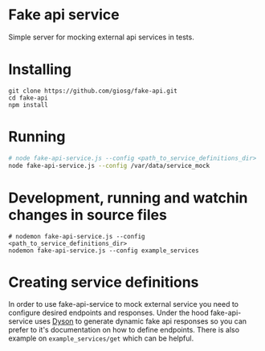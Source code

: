 # Fake api service

Simple server for mocking external api services in tests.

# Installing
```
git clone https://github.com/giosg/fake-api.git
cd fake-api
npm install
```

# Running
```bash
# node fake-api-service.js --config <path_to_service_definitions_dir>
node fake-api-service.js --config /var/data/service_mock
```

# Development, running and watchin changes in source files
```
# nodemon fake-api-service.js --config <path_to_service_definitions_dir>
nodemon fake-api-service.js --config example_services
```

# Creating service definitions
In order to use fake-api-service to mock external service you need to configure desired endpoints and responses.
Under the hood fake-api-service uses [Dyson](https://github.com/webpro/dyson) to generate dynamic fake api responses so you can prefer
to it's documentation on how to define endpoints. There is also example on `example_services/get` which can be helpful.